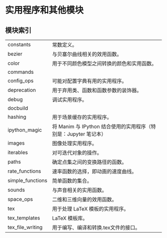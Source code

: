 # 实用程序和其他模块

## 模块索引

|||
|-|-|
constants|常数定义。
bezier|与贝塞尔曲线相关的效用函数。
color|用于不同颜色模型之间转换的颜色和实用函数。
commands|
config_ops|可能对配置字典有用的实用程序。
deprecation|用于弃用类、函数和函数参数的装饰器。
debug|调试实用程序。
docbuild|
hashing|用于场景缓存的实用程序。
ipython_magic|将 Manim 与 IPython 结合使用的实用程序（特别是：Jupyter 笔记本）
images|图像处理实用程序。
iterables|对可迭代对象的操作。
paths|确定点集之间的变换路径的函数。
rate_functions|速率函数的选择，即动画的速度曲线。
simple_functions|简单函数的集合。
sounds|与声音相关的实用函数。
space_ops|二维和三维向量的效用函数。
tex|用于处理 LaTeX 模板的实用程序。
tex_templates|LaTeX 模板库。
tex_file_writing|用于编写、编译和转换.tex文件的接口。
